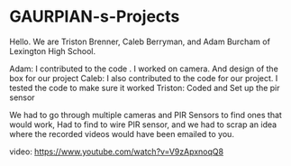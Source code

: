 # GAURPIAN-s-Projects
Hello. We are Triston Brenner, Caleb Berryman, and Adam Burcham of Lexington High School.


Adam: I contributed to the code . I worked on camera. And design of the box for our project 
Caleb: I also contributed to the code for our project. I tested the code to make sure it worked
Triston: Coded and Set up the pir sensor


We had to go through multiple cameras and PIR Sensors to find ones that would work, Had to find to wire PIR sensor, and we had to scrap an idea where the recorded videos would have been emailed to you.

video: https://www.youtube.com/watch?v=V9zApxnoqQ8
